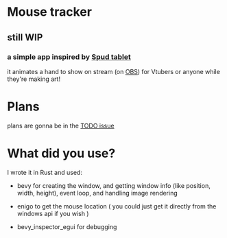 # Mouse tracker
## still WIP


### a simple app inspired by [Spud tablet](https://sadwhale-studios.itch.io/spud-tablet)

it animates a hand to show on stream (on [OBS](https://obsproject.com/)) for Vtubers or anyone while they're making art!

# Plans
plans are gonna be in the [TODO issue](https://github.com/BKSalman/mouse_tracker/issues/1)

# What did you use?
I wrote it in Rust
and used:

- bevy for creating the window, and getting window info (like position, width, height), event loop, and handling image rendering

- enigo to get the mouse location ( you could just get it directly from the windows api if you wish )

- bevy_inspector_egui for debugging
